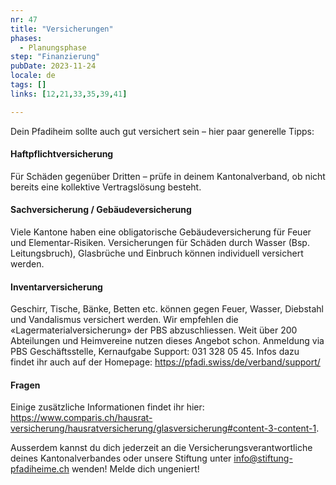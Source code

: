 ```yaml
---
nr: 47
title: "Versicherungen"
phases:
  - Planungsphase
step: "Finanzierung"
pubDate: 2023-11-24
locale: de
tags: []
links: [12,21,33,35,39,41]

---
```


Dein Pfadiheim sollte auch gut versichert sein – hier paar generelle Tipps:

#### Haftpflichtversicherung

Für Schäden gegenüber Dritten – prüfe in deinem Kantonalverband, ob nicht bereits eine kollektive Vertragslösung besteht.

#### Sachversicherung / Gebäudeversicherung

Viele Kantone haben eine obligatorische Gebäudeversicherung für Feuer und Elementar-Risiken. Versicherungen für Schäden durch Wasser (Bsp. Leitungsbruch), Glasbrüche und Einbruch können individuell versichert werden.

#### Inventarversicherung

Geschirr, Tische, Bänke, Betten etc. können gegen Feuer, Wasser, Diebstahl und Vandalismus versichert werden. Wir empfehlen die «Lagermaterialversicherung» der PBS abzuschliessen. Weit über 200 Abteilungen und Heimvereine nutzen dieses Angebot schon. Anmeldung via PBS Geschäftsstelle, Kernaufgabe Support: 031 328 05 45.
Infos dazu findet ihr auch auf der Homepage: <https://pfadi.swiss/de/verband/support/>

#### Fragen

Einige zusätzliche Informationen findet ihr hier: <https://www.comparis.ch/hausrat-versicherung/hausratversicherung/glasversicherung#content-3-content-1>.

Ausserdem kannst du dich jederzeit an die Versicherungsverantwortliche deines Kantonalverbandes oder unsere Stiftung unter <info@stiftung-pfadiheime.ch> wenden! Melde dich ungeniert!
